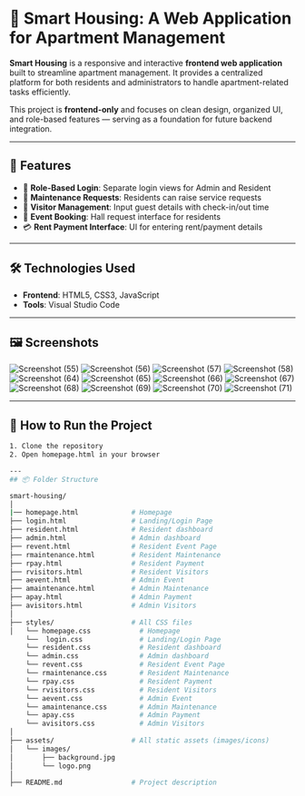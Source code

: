 # 🏢 Smart Housing: A Web Application for Apartment Management

**Smart Housing** is a responsive and interactive **frontend web application** built to streamline apartment management. It provides a centralized platform for both residents and administrators to handle apartment-related tasks efficiently.

This project is **frontend-only** and focuses on clean design, organized UI, and role-based features — serving as a foundation for future backend integration.

---

## 🚀 Features

- 🔐 **Role-Based Login**: Separate login views for Admin and Resident
- 🧰 **Maintenance Requests**: Residents can raise service requests
- 🧾 **Visitor Management**: Input guest details with check-in/out time
- 🎉 **Event Booking**: Hall request interface for residents
- 💳 **Rent Payment Interface**: UI for entering rent/payment details

---

## 🛠️ Technologies Used

- **Frontend**: HTML5, CSS3, JavaScript
- **Tools**: Visual Studio Code

---

## 🖼️ Screenshots
![Screenshot (55)](https://github.com/user-attachments/assets/7674e522-29ae-4833-80b5-c1589d70cf2e)
![Screenshot (56)](https://github.com/user-attachments/assets/f21f1160-a9e3-483b-a054-99848d0486ee)
![Screenshot (57)](https://github.com/user-attachments/assets/39897ab2-288b-4397-ace0-11d4263aa049)
![Screenshot (58)](https://github.com/user-attachments/assets/a882936f-281d-40f5-91f2-904b1e90f4c6)
![Screenshot (64)](https://github.com/user-attachments/assets/b5c46a78-e8d0-4bbf-a209-23c673e5a42d)
![Screenshot (65)](https://github.com/user-attachments/assets/5a2d1900-a611-495d-8c00-f8a24290e8ba)
![Screenshot (66)](https://github.com/user-attachments/assets/86e20db3-b703-49b4-ba76-490e0d634a5d)
![Screenshot (67)](https://github.com/user-attachments/assets/817aaeaf-2085-4d2b-9357-03f998c9a681)
![Screenshot (68)](https://github.com/user-attachments/assets/a54da52d-539f-4b9f-876d-0d88d05a0d5e)
![Screenshot (69)](https://github.com/user-attachments/assets/b6b4a4be-4c1a-407f-8961-2dcd2c1f82ff)
![Screenshot (70)](https://github.com/user-attachments/assets/2c458285-3f1f-4bee-8486-bce048da5ef8)
![Screenshot (71)](https://github.com/user-attachments/assets/b20af33b-4fb8-4a73-9db5-60dd46aae323)

---

## 🧪 How to Run the Project

```bash
1. Clone the repository
2. Open homepage.html in your browser

---
## 📦 Folder Structure

smart-housing/
│
|── homepage.html             # Homepage
├── login.html                # Landing/Login Page
├── resident.html             # Resident dashboard
├── admin.html                # Admin dashboard
├── revent.html               # Resident Event Page
├── rmaintenance.html         # Resident Maintenance
├── rpay.html                 # Resident Payment
├── rvisitors.html            # Resident Visitors
├── aevent.html               # Admin Event
├── amaintenance.html         # Admin Maintenance
├── apay.html                 # Admin Payment
├── avisitors.html            # Admin Visitors
│
├── styles/                   # All CSS files
│   └── homepage.css            # Homepage
    └──  login.css              # Landing/Login Page
    └── resident.css            # Resident dashboard
    └── admin.css               # Admin dashboard
    └── revent.css              # Resident Event Page
    └── rmaintenance.css        # Resident Maintenance
    └── rpay.css                # Resident Payment
    └── rvisitors.css           # Resident Visitors
    └── aevent.css              # Admin Event
    └── amaintenance.css        # Admin Maintenance
    └── apay.css                # Admin Payment
    └── avisitors.css           # Admin Visitors
│
├── assets/                   # All static assets (images/icons)
│   └── images/
│       ├── background.jpg
│       └── logo.png
│
├── README.md                 # Project description


